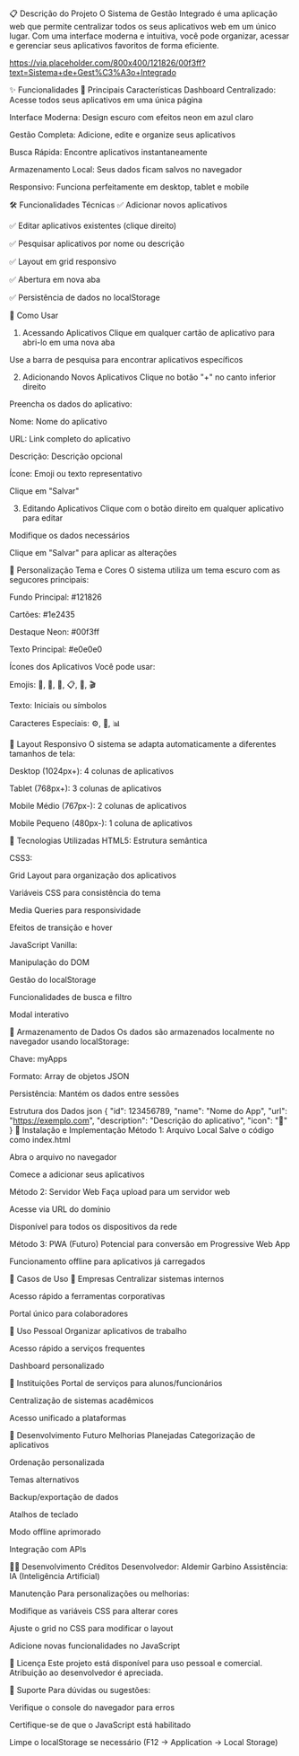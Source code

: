 📋 Descrição do Projeto
O Sistema de Gestão Integrado é uma aplicação web que permite centralizar todos os seus aplicativos web em um único lugar. Com uma interface moderna e intuitiva, você pode organizar, acessar e gerenciar seus aplicativos favoritos de forma eficiente.

https://via.placeholder.com/800x400/121826/00f3ff?text=Sistema+de+Gest%C3%A3o+Integrado

✨ Funcionalidades
🎯 Principais Características
Dashboard Centralizado: Acesse todos seus aplicativos em uma única página

Interface Moderna: Design escuro com efeitos neon em azul claro

Gestão Completa: Adicione, edite e organize seus aplicativos

Busca Rápida: Encontre aplicativos instantaneamente

Armazenamento Local: Seus dados ficam salvos no navegador

Responsivo: Funciona perfeitamente em desktop, tablet e mobile

🛠️ Funcionalidades Técnicas
✅ Adicionar novos aplicativos

✅ Editar aplicativos existentes (clique direito)

✅ Pesquisar aplicativos por nome ou descrição

✅ Layout em grid responsivo

✅ Abertura em nova aba

✅ Persistência de dados no localStorage

🚀 Como Usar
1. Acessando Aplicativos
Clique em qualquer cartão de aplicativo para abri-lo em uma nova aba

Use a barra de pesquisa para encontrar aplicativos específicos

2. Adicionando Novos Aplicativos
Clique no botão "+" no canto inferior direito

Preencha os dados do aplicativo:

Nome: Nome do aplicativo

URL: Link completo do aplicativo

Descrição: Descrição opcional

Ícone: Emoji ou texto representativo

Clique em "Salvar"

3. Editando Aplicativos
Clique com o botão direito em qualquer aplicativo para editar

Modifique os dados necessários

Clique em "Salvar" para aplicar as alterações

🎨 Personalização
Tema e Cores
O sistema utiliza um tema escuro com as segucores principais:

Fundo Principal: #121826

Cartões: #1e2435

Destaque Neon: #00f3ff

Texto Principal: #e0e0e0

Ícones dos Aplicativos
Você pode usar:

Emojis: 📧, 📁, 💬, 📋, 🎵, 🎬

Texto: Iniciais ou símbolos

Caracteres Especiais: ⚙️, 🔧, 📊

📱 Layout Responsivo
O sistema se adapta automaticamente a diferentes tamanhos de tela:

Desktop (1024px+): 4 colunas de aplicativos

Tablet (768px+): 3 colunas de aplicativos

Mobile Médio (767px-): 2 colunas de aplicativos

Mobile Pequeno (480px-): 1 coluna de aplicativos

🔧 Tecnologias Utilizadas
HTML5: Estrutura semântica

CSS3:

Grid Layout para organização dos aplicativos

Variáveis CSS para consistência do tema

Media Queries para responsividade

Efeitos de transição e hover

JavaScript Vanilla:

Manipulação do DOM

Gestão do localStorage

Funcionalidades de busca e filtro

Modal interativo

💾 Armazenamento de Dados
Os dados são armazenados localmente no navegador usando localStorage:

Chave: myApps

Formato: Array de objetos JSON

Persistência: Mantém os dados entre sessões

Estrutura dos Dados
json
{
  "id": 123456789,
  "name": "Nome do App",
  "url": "https://exemplo.com",
  "description": "Descrição do aplicativo",
  "icon": "📧"
}
🚀 Instalação e Implementação
Método 1: Arquivo Local
Salve o código como index.html

Abra o arquivo no navegador

Comece a adicionar seus aplicativos

Método 2: Servidor Web
Faça upload para um servidor web

Acesse via URL do domínio

Disponível para todos os dispositivos da rede

Método 3: PWA (Futuro)
Potencial para conversão em Progressive Web App

Funcionamento offline para aplicativos já carregados

🎯 Casos de Uso
💼 Empresas
Centralizar sistemas internos

Acesso rápido a ferramentas corporativas

Portal único para colaboradores

👤 Uso Pessoal
Organizar aplicativos de trabalho

Acesso rápido a serviços frequentes

Dashboard personalizado

🏢 Instituições
Portal de serviços para alunos/funcionários

Centralização de sistemas acadêmicos

Acesso unificado a plataformas

🔄 Desenvolvimento Futuro
Melhorias Planejadas
Categorização de aplicativos

Ordenação personalizada

Temas alternativos

Backup/exportação de dados

Atalhos de teclado

Modo offline aprimorado

Integração com APIs

👨‍💻 Desenvolvimento
Créditos
Desenvolvedor: Aldemir Garbino
Assistência: IA (Inteligência Artificial)

Manutenção
Para personalizações ou melhorias:

Modifique as variáveis CSS para alterar cores

Ajuste o grid no CSS para modificar o layout

Adicione novas funcionalidades no JavaScript

📄 Licença
Este projeto está disponível para uso pessoal e comercial. Atribuição ao desenvolvedor é apreciada.

🤝 Suporte
Para dúvidas ou sugestões:

Verifique o console do navegador para erros

Certifique-se de que o JavaScript está habilitado

Limpe o localStorage se necessário (F12 → Application → Local Storage)

